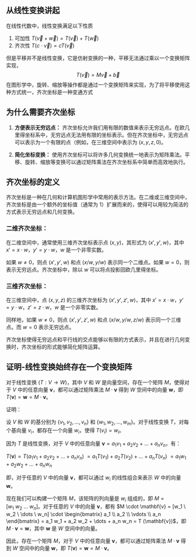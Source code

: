 ## 从线性变换讲起
在线性代数中，线性变换满足以下性质
1. 可加性 $T(\vec{v}+\vec{w}) = T(\vec{v})+T(\vec{w})$
2. 齐次性 $T (c \cdot \vec{v}) =cT (\vec{v})$

但是平移并不是线性变换，它是仿射变换的一种，平移无法通过乘以一个变换矩阵实现，
$$
T(\vec{v})=M \vec{v} +\vec{b}
$$
在图形学中，旋转、缩放等操作都是通过一个变换矩阵来实现，为了将平移使用这种方式统一，齐次坐标是一种变通方式
## 为什么需要齐次坐标

1. **方便表示无穷远点：** 齐次坐标允许我们用有限的数值来表示无穷远点。在欧几里得坐标系中，无穷远点无法用有限的坐标表示。但在齐次坐标中，无穷远点可以表示为一个有限的点（例如，在三维空间中表示为 $(x, y, z, 0)$。

2. **简化坐标变换：** 使用齐次坐标可以将许多几何变换统一地表示为矩阵乘法。平移、旋转、缩放等变换可以通过矩阵乘法在齐次坐标系中简单而高效地执行。

## 齐次坐标的定义
齐次坐标是一种在几何和计算机图形学中常用的表示方法。在二维或三维空间中，齐次坐标是由一个额外的坐标值（通常为 1）扩展而来的，使得可以用较为简洁的方式表示无穷远点和几何变换。

### 二维齐次坐标：
在二维空间中，通常使用三维齐次坐标表示点 $(x, y)$，其形式为 $(x', y', w)$，其中 $x' = x \cdot w$，$y' = y \cdot w$，$w$ 是一个非零实数。

如果 $w \neq 0$，则点 $(x', y', w)$ 和点 $(x/w, y/w)$ 表示同一个二维点。如果 $w = 0$，则表示无穷远点。齐次坐标中，除以 $w$ 可以将点投影回欧几里得坐标。

### 三维齐次坐标：
在三维空间中，点 $(x, y, z)$ 的三维齐次坐标为 $(x', y', z', w)$，其中 $x' = x \cdot w$，$y' = y \cdot w$，$z' = z \cdot w$，$w$ 是一个非零实数。

同样地，如果 $w \neq 0$，则点 $(x', y', z', w)$ 和点 $(x/w, y/w, z/w)$ 表示同一个三维点。而 $w = 0$ 表示无穷远点。

齐次坐标使得无穷远点和平行线的交点能够以有限的方式表示，并且在进行几何变换时，齐次坐标的形式能够简化矩阵运算。

## 证明-线性变换始终存在一个变换矩阵
对于线性变换 $(T: V \rightarrow W)$，其中 $V$ 和 $W$ 是向量空间，存在一个矩阵 $M$，使得对于 $V$ 中的任意向量 $\mathbf{v}$，都可以通过矩阵乘法 $M \cdot \mathbf{v}$ 得到 $W$ 空间中的向量 $\mathbf{w}$，即 $T (\mathbf{v}) = \mathbf{w} = M \cdot \mathbf{v}$。

证明：

设 $V$ 和 $W$ 的基分别为 $\{v_1, v_2, \dots, v_n\}$ 和 $\{w_1, w_2, \dots, w_m\}$。对于线性变换 $T$，对每个基向量 $v_i$，都存在一个向量 $w_i$，使得 $T (v_i) = w_i$。

因为 $T$ 是线性变换，对于 $V$ 中的任意向量 $\mathbf{v} = a_1 v_1 + a_2 v_2 + \dots + a_n v_n$，有：

$T (\mathbf{v}) = T (a_1 v_1 + a_2 v_2 + \dots + a_n v_n)$
$= a_1 T (v_1) + a_2 T (v_2) + \dots + a_n T (v_n)$
$= a_1 w_1 + a_2 w_2 + \dots + a_n w_n$

即，对于任意的 $V$ 中的向量 $\mathbf{v}$，都可以通过 $w_i$ 的线性组合来表示 $W$ 中的向量 $\mathbf{w}$。

现在我们可以构建一个矩阵 $M$，该矩阵的列向量是 $w_i$ 组成的，即 $M = [w_1 \ w_2 \ \dots \ w_n]$。对于任意的 $V$ 中的向量 $\mathbf{v}$，都有 $M \cdot \mathbf{v} = [w_1 \ w_2 \ \dots \ w_n] \cdot \begin{bmatrix} a_1 \\ a_2 \\ \vdots \\ a_n \end{bmatrix} = a_1 w_1 + a_2 w_2 + \dots + a_n w_n = T (\mathbf{v})$，即 $M \cdot \mathbf{v} = \mathbf{w}$，其中 $\mathbf{w}$ 是 $W$ 空间中的向量。

因此，存在一个矩阵 $M$，对于 $V$ 中的任意向量 $\mathbf{v}$，都可以通过矩阵乘法 $M \cdot \mathbf{v}$ 得到 $W$ 空间中的向量 $\mathbf{w}$，即 $T (\mathbf{v}) = \mathbf{w} = M \cdot \mathbf{v}$。